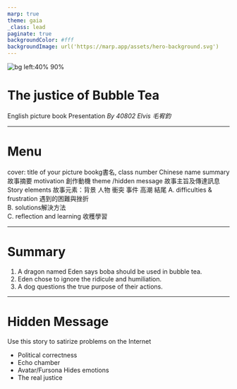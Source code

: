 ```yaml
---
marp: true
theme: gaia
_class: lead
paginate: true
backgroundColor: #fff
backgroundImage: url('https://marp.app/assets/hero-background.svg')
---
```


![bg left:40% 90%](bmt.png)
# **The justice of Bubble Tea**

English picture book Presentation
*By 40802 Elvis 毛宥鈞*

---

# Menu

cover:  title of your picture bookg書名, class number Chinese name
summary 故事摘要
motivation 創作動機
theme /hidden message   故事主旨及傳達訊息
Story elements  故事元素：背景   人物    衝突   事件  高潮   結尾
A. difficulties & frustration  遇到的困難與挫折    
B.  solutions解決方法   
C. reflection and learning 收穫學習

---

# Summary

1. A dragon named Eden says boba should be used in bubble tea.
2. Eden chose to ignore the  ridicule and humiliation.
3. A dog questions the true purpose of their actions.

---

# Hidden Message
Use this story to satirize problems on the Internet
* Political correctness
* Echo chamber
* Avatar/Fursona Hides emotions
* The real justice

<!-- * Satirizing the excessive pursuit of political correctness on the internet, which deprives people of freedom of speech.
* Portraying the choice of victims to ignore potential harm.
* In the story, no one is absolutely right or absolutely wrong, but all people only want to hear the content they want to hear.
* Presenting the frightening nature of echo chambers. -->

